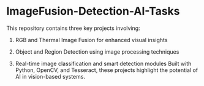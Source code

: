 # ImageFusion-Detection-AI-Tasks
This repository contains three key projects involving:

1. RGB and Thermal Image Fusion for enhanced visual insights

2. Object and Region Detection using image processing techniques

3. Real-time image classification and smart detection modules
   Built with Python, OpenCV, and Tesseract, these projects highlight the potential of AI in vision-based systems.

